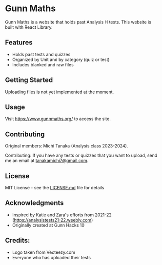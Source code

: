 # Gunn Maths

Gunn Maths is a website that holds past Analysis H tests. This website is built with React Library.

## Features

- Holds past tests and quizzes
- Organized by Unit and by category (quiz or test)
- Includes blanked and raw files

## Getting Started

Uploading files is not yet implemented at the moment.

## Usage

Visit https://www.gunnmaths.org/ to access the site.

## Contributing

Original members: Michi Tanaka (Analysis class 2023-2024).

Contributing: If you have any tests or quizzes that you want to upload, send me an email at tanakamichi7@gmail.com.

## License

MIT License - see the [LICENSE.md](LICENSE.md) file for details

## Acknowledgments

- Inspired by Katie and Zara's efforts from 2021-22 (https://analysistests21-22.weebly.com)
- Originally created at Gunn Hacks 10

## Credits:

- Logo taken from Vecteezy.com
- Everyone who has uploaded their tests
